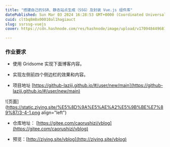 ```yaml
---
title: "搭建自己的SSR、静态站点生成（SSG）及封装 Vue.js 组件库"
datePublished: Sun Mar 03 2024 16:28:53 GMT+0000 (Coordinated Universal Time)
cuid: cltbq8m8x00010al1hagiauct
slug: ssrssg-vuejs
cover: https://cdn.hashnode.com/res/hashnode/image/upload/v1709484496810/1d631919-7452-45d8-8522-cdf05ee40d1a.png

---
```


### **作业要求**

* 使用 Gridsome 实现下面博客内容。
    
* 实现左侧前四个侧边栏的效果和内容。
    
* 项目地址 [https://github-laziji.github.io/#/user/new/main](https://github-laziji.github.io/#/user/new/main)
    

![页面](https://static.ziying.site/%E5%8D%9A%E5%AE%A2%E5%9B%BE%E7%89%87/3-4-1.png align="left")

* 仓库地址： [https://gitee.com/caorushizi/vblog](https://gitee.com/caorushizi/vblog)
    
* 预览：[http://ziying.site/vblog](http://ziying.site/vblog)